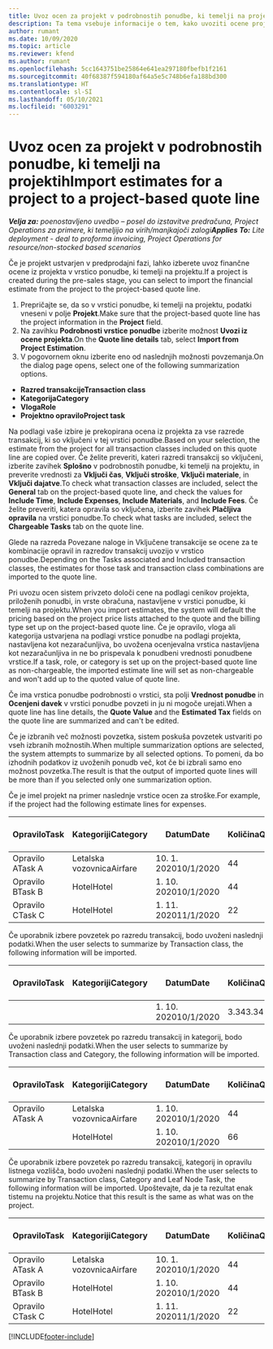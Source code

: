 ```yaml
---
title: Uvoz ocen za projekt v podrobnostih ponudbe, ki temelji na projektih – poenostavljena različica
description: Ta tema vsebuje informacije o tem, kako uvoziti ocene projekta v vrstici ponudbe.
author: rumant
ms.date: 10/09/2020
ms.topic: article
ms.reviewer: kfend
ms.author: rumant
ms.openlocfilehash: 5cc1643751be25864e641ea297180fbefb1f2161
ms.sourcegitcommit: 40f68387f594180af64a5e5c748b6efa188bd300
ms.translationtype: HT
ms.contentlocale: sl-SI
ms.lasthandoff: 05/10/2021
ms.locfileid: "6003291"
---
```

# <a name="import-estimates-for-a-project-to-a-project-based-quote-line"></a><span data-ttu-id="23c66-103">Uvoz ocen za projekt v podrobnostih ponudbe, ki temelji na projektih</span><span class="sxs-lookup"><span data-stu-id="23c66-103">Import estimates for a project to a project-based quote line</span></span> 

<span data-ttu-id="23c66-104">_**Velja za:** poenostavljeno uvedbo – posel do izstavitve predračuna, Project Operations za primere, ki temeljijo na virih/manjkajoči zalogi_</span><span class="sxs-lookup"><span data-stu-id="23c66-104">_**Applies To:** Lite deployment - deal to proforma invoicing, Project Operations for resource/non-stocked based scenarios_</span></span>

<span data-ttu-id="23c66-105">Če je projekt ustvarjen v predprodajni fazi, lahko izberete uvoz finančne ocene iz projekta v vrstico ponudbe, ki temelji na projektu.</span><span class="sxs-lookup"><span data-stu-id="23c66-105">If a project is created during the pre-sales stage, you can select to import the financial estimate from the project to the project-based quote line.</span></span>

1. <span data-ttu-id="23c66-106">Prepričajte se, da so v vrstici ponudbe, ki temelji na projektu, podatki vneseni v polje **Projekt**.</span><span class="sxs-lookup"><span data-stu-id="23c66-106">Make sure that the project-based quote line has the project information in the **Project** field.</span></span>
2. <span data-ttu-id="23c66-107">Na zavihku **Podrobnosti vrstice ponudbe** izberite možnost **Uvozi iz ocene projekta**.</span><span class="sxs-lookup"><span data-stu-id="23c66-107">On the **Quote line details** tab, select **Import from Project Estimation**.</span></span>
3. <span data-ttu-id="23c66-108">V pogovornem oknu izberite eno od naslednjih možnosti povzemanja.</span><span class="sxs-lookup"><span data-stu-id="23c66-108">On the dialog page opens, select one of the following summarization options.</span></span>

  - <span data-ttu-id="23c66-109">**Razred transakcije**</span><span class="sxs-lookup"><span data-stu-id="23c66-109">**Transaction class**</span></span>
  - <span data-ttu-id="23c66-110">**Kategorija**</span><span class="sxs-lookup"><span data-stu-id="23c66-110">**Category**</span></span>
  - <span data-ttu-id="23c66-111">**Vloga**</span><span class="sxs-lookup"><span data-stu-id="23c66-111">**Role**</span></span> 
  - <span data-ttu-id="23c66-112">**Projektno opravilo**</span><span class="sxs-lookup"><span data-stu-id="23c66-112">**Project task**</span></span>

<span data-ttu-id="23c66-113">Na podlagi vaše izbire je prekopirana ocena iz projekta za vse razrede transakcij, ki so vključeni v tej vrstici ponudbe.</span><span class="sxs-lookup"><span data-stu-id="23c66-113">Based on your selection, the estimate from the project for all transaction classes included on this quote line are copied over.</span></span> <span data-ttu-id="23c66-114">Če želite preveriti, kateri razredi transakcij so vključeni, izberite zavihek **Splošno** v podrobnostih ponudbe, ki temelji na projektu, in preverite vrednosti za **Vključi čas**, **Vključi stroške**, **Vključi materiale**, in **Vključi dajatve**.</span><span class="sxs-lookup"><span data-stu-id="23c66-114">To check what transaction classes are included, select the **General** tab on the project-based quote line, and check the values for **Include Time**, **Include Expenses**, **Include Materials**, and **Include Fees**.</span></span>  <span data-ttu-id="23c66-115">Če želite preveriti, katera opravila so vključena, izberite zavihek **Plačljiva opravila** na vrstici ponudbe.</span><span class="sxs-lookup"><span data-stu-id="23c66-115">To check what tasks are included, select the **Chargeable Tasks** tab on the quote line.</span></span>

<span data-ttu-id="23c66-116">Glede na razreda Povezane naloge in Vključene transakcije se ocene za te kombinacije opravil in razredov transakcij uvozijo v vrstico ponudbe.</span><span class="sxs-lookup"><span data-stu-id="23c66-116">Depending on the Tasks associated and Included transaction classes, the estimates for those task and transaction class combinations are imported to the quote line.</span></span>

<span data-ttu-id="23c66-117">Pri uvozu ocen sistem privzeto določi cene na podlagi cenikov projekta, priloženih ponudbi, in vrste obračuna, nastavljene v vrstici ponudbe, ki temelji na projektu.</span><span class="sxs-lookup"><span data-stu-id="23c66-117">When you import estimates, the system will default the pricing based on the project price lists attached to the quote and the billing type set up on the project-based quote line.</span></span> <span data-ttu-id="23c66-118">Če je opravilo, vloga ali kategorija ustvarjena na podlagi vrstice ponudbe na podlagi projekta, nastavljena kot nezaračunljiva, bo uvožena ocenjevalna vrstica nastavljena kot nezaračunljiva in ne bo prispevala k ponudbeni vrednosti ponudbene vrstice.</span><span class="sxs-lookup"><span data-stu-id="23c66-118">If a task, role, or category is set up on the project-based quote line as non-chargeable, the imported estimate line will set as non-chargeable and won't add up to the quoted value of quote line.</span></span>

<span data-ttu-id="23c66-119">Če ima vrstica ponudbe podrobnosti o vrstici, sta polji **Vrednost ponudbe** in **Ocenjeni davek** v vrstici ponudbe povzeti in ju ni mogoče urejati.</span><span class="sxs-lookup"><span data-stu-id="23c66-119">When a quote line has line details, the **Quote Value** and the **Estimated Tax** fields on the quote line are summarized and can't be edited.</span></span>

<span data-ttu-id="23c66-120">Če je izbranih več možnosti povzetka, sistem poskuša povzetek ustvariti po vseh izbranih možnostih.</span><span class="sxs-lookup"><span data-stu-id="23c66-120">When multiple summarization options are selected, the system attempts to summarize by all selected options.</span></span> <span data-ttu-id="23c66-121">To pomeni, da bo izhodnih podatkov iz uvoženih ponudb več, kot če bi izbrali samo eno možnost povzetka.</span><span class="sxs-lookup"><span data-stu-id="23c66-121">The result is that the output of imported quote lines will be more than if you selected only one summarization option.</span></span>

<span data-ttu-id="23c66-122">Če je imel projekt na primer naslednje vrstice ocen za stroške.</span><span class="sxs-lookup"><span data-stu-id="23c66-122">For example, if the project had the following estimate lines for expenses.</span></span>

| <span data-ttu-id="23c66-123">Opravilo</span><span class="sxs-lookup"><span data-stu-id="23c66-123">Task</span></span> | <span data-ttu-id="23c66-124">Kategoriji</span><span class="sxs-lookup"><span data-stu-id="23c66-124">Category</span></span> | <span data-ttu-id="23c66-125">Datum</span><span class="sxs-lookup"><span data-stu-id="23c66-125">Date</span></span> | <span data-ttu-id="23c66-126">Količina</span><span class="sxs-lookup"><span data-stu-id="23c66-126">Quantity</span></span> | <span data-ttu-id="23c66-127">Cena enote</span><span class="sxs-lookup"><span data-stu-id="23c66-127">Unit price</span></span> | <span data-ttu-id="23c66-128">Znesek</span><span class="sxs-lookup"><span data-stu-id="23c66-128">Amount</span></span> |
| --- | --- | --- | --- | --- | --- |
| <span data-ttu-id="23c66-129">Opravilo A</span><span class="sxs-lookup"><span data-stu-id="23c66-129">Task A</span></span> | <span data-ttu-id="23c66-130">Letalska vozovnica</span><span class="sxs-lookup"><span data-stu-id="23c66-130">Airfare</span></span> | <span data-ttu-id="23c66-131">10. 1. 2020</span><span class="sxs-lookup"><span data-stu-id="23c66-131">10/1/2020</span></span> | <span data-ttu-id="23c66-132">4</span><span class="sxs-lookup"><span data-stu-id="23c66-132">4</span></span> | <span data-ttu-id="23c66-133">400</span><span class="sxs-lookup"><span data-stu-id="23c66-133">400</span></span> | <span data-ttu-id="23c66-134">1600</span><span class="sxs-lookup"><span data-stu-id="23c66-134">1600</span></span> |
| <span data-ttu-id="23c66-135">Opravilo B</span><span class="sxs-lookup"><span data-stu-id="23c66-135">Task B</span></span> | <span data-ttu-id="23c66-136">Hotel</span><span class="sxs-lookup"><span data-stu-id="23c66-136">Hotel</span></span> | <span data-ttu-id="23c66-137">1. 10. 2020</span><span class="sxs-lookup"><span data-stu-id="23c66-137">10/1/2020</span></span> | <span data-ttu-id="23c66-138">4</span><span class="sxs-lookup"><span data-stu-id="23c66-138">4</span></span> | <span data-ttu-id="23c66-139">200</span><span class="sxs-lookup"><span data-stu-id="23c66-139">200</span></span> | <span data-ttu-id="23c66-140">800</span><span class="sxs-lookup"><span data-stu-id="23c66-140">800</span></span> |
| <span data-ttu-id="23c66-141">Opravilo C</span><span class="sxs-lookup"><span data-stu-id="23c66-141">Task C</span></span> | <span data-ttu-id="23c66-142">Hotel</span><span class="sxs-lookup"><span data-stu-id="23c66-142">Hotel</span></span> | <span data-ttu-id="23c66-143">1. 11. 2020</span><span class="sxs-lookup"><span data-stu-id="23c66-143">11/1/2020</span></span> | <span data-ttu-id="23c66-144">2</span><span class="sxs-lookup"><span data-stu-id="23c66-144">2</span></span> | <span data-ttu-id="23c66-145">200</span><span class="sxs-lookup"><span data-stu-id="23c66-145">200</span></span> | <span data-ttu-id="23c66-146">400</span><span class="sxs-lookup"><span data-stu-id="23c66-146">400</span></span> |

<span data-ttu-id="23c66-147">Če uporabnik izbere povzetek po razredu transakcij, bodo uvoženi naslednji podatki.</span><span class="sxs-lookup"><span data-stu-id="23c66-147">When the user selects to summarize by Transaction class, the following information will be imported.</span></span>

| <span data-ttu-id="23c66-148">Opravilo</span><span class="sxs-lookup"><span data-stu-id="23c66-148">Task</span></span> | <span data-ttu-id="23c66-149">Kategoriji</span><span class="sxs-lookup"><span data-stu-id="23c66-149">Category</span></span> | <span data-ttu-id="23c66-150">Datum</span><span class="sxs-lookup"><span data-stu-id="23c66-150">Date</span></span> | <span data-ttu-id="23c66-151">Količina</span><span class="sxs-lookup"><span data-stu-id="23c66-151">Quantity</span></span> | <span data-ttu-id="23c66-152">Cena enote</span><span class="sxs-lookup"><span data-stu-id="23c66-152">Unit price</span></span> | <span data-ttu-id="23c66-153">Znesek</span><span class="sxs-lookup"><span data-stu-id="23c66-153">Amount</span></span> |
| --- | --- | --- | --- | --- | --- |
|||<span data-ttu-id="23c66-154">1. 10. 2020</span><span class="sxs-lookup"><span data-stu-id="23c66-154">10/1/2020</span></span> | <span data-ttu-id="23c66-155">3.34</span><span class="sxs-lookup"><span data-stu-id="23c66-155">3.34</span></span> | <span data-ttu-id="23c66-156">840</span><span class="sxs-lookup"><span data-stu-id="23c66-156">840</span></span> | <span data-ttu-id="23c66-157">2800</span><span class="sxs-lookup"><span data-stu-id="23c66-157">2800</span></span> |

<span data-ttu-id="23c66-158">Če uporabnik izbere povzetek po razredu transakcij in kategorij, bodo uvoženi naslednji podatki.</span><span class="sxs-lookup"><span data-stu-id="23c66-158">When the user selects to summarize by Transaction class and Category, the following information will be imported.</span></span>

| <span data-ttu-id="23c66-159">Opravilo</span><span class="sxs-lookup"><span data-stu-id="23c66-159">Task</span></span> | <span data-ttu-id="23c66-160">Kategoriji</span><span class="sxs-lookup"><span data-stu-id="23c66-160">Category</span></span> | <span data-ttu-id="23c66-161">Datum</span><span class="sxs-lookup"><span data-stu-id="23c66-161">Date</span></span> | <span data-ttu-id="23c66-162">Količina</span><span class="sxs-lookup"><span data-stu-id="23c66-162">Quantity</span></span> | <span data-ttu-id="23c66-163">Cena enote</span><span class="sxs-lookup"><span data-stu-id="23c66-163">Unit price</span></span> | <span data-ttu-id="23c66-164">Znesek</span><span class="sxs-lookup"><span data-stu-id="23c66-164">Amount</span></span> |
| --- | --- | --- | --- | --- | --- |
| <span data-ttu-id="23c66-165">Opravilo A</span><span class="sxs-lookup"><span data-stu-id="23c66-165">Task A</span></span> | <span data-ttu-id="23c66-166">Letalska vozovnica</span><span class="sxs-lookup"><span data-stu-id="23c66-166">Airfare</span></span> | <span data-ttu-id="23c66-167">1. 10. 2020</span><span class="sxs-lookup"><span data-stu-id="23c66-167">10/1/2020</span></span> | <span data-ttu-id="23c66-168">4</span><span class="sxs-lookup"><span data-stu-id="23c66-168">4</span></span> | <span data-ttu-id="23c66-169">400</span><span class="sxs-lookup"><span data-stu-id="23c66-169">400</span></span> | <span data-ttu-id="23c66-170">1600</span><span class="sxs-lookup"><span data-stu-id="23c66-170">1600</span></span> |
| | <span data-ttu-id="23c66-171">Hotel</span><span class="sxs-lookup"><span data-stu-id="23c66-171">Hotel</span></span> | <span data-ttu-id="23c66-172">1. 10. 2020</span><span class="sxs-lookup"><span data-stu-id="23c66-172">10/1/2020</span></span> | <span data-ttu-id="23c66-173">6</span><span class="sxs-lookup"><span data-stu-id="23c66-173">6</span></span> | <span data-ttu-id="23c66-174">200</span><span class="sxs-lookup"><span data-stu-id="23c66-174">200</span></span> | <span data-ttu-id="23c66-175">1200</span><span class="sxs-lookup"><span data-stu-id="23c66-175">1200</span></span> |

<span data-ttu-id="23c66-176">Če uporabnik izbere povzetek po razredu transakcij, kategorij in opravilu listnega vozlišča, bodo uvoženi naslednji podatki.</span><span class="sxs-lookup"><span data-stu-id="23c66-176">When the user selects to summarize by Transaction class, Category and Leaf Node Task, the following information will be imported.</span></span> <span data-ttu-id="23c66-177">Upoštevajte, da je ta rezultat enak tistemu na projektu.</span><span class="sxs-lookup"><span data-stu-id="23c66-177">Notice that this result is the same as what was on the project.</span></span>

| <span data-ttu-id="23c66-178">Opravilo</span><span class="sxs-lookup"><span data-stu-id="23c66-178">Task</span></span> | <span data-ttu-id="23c66-179">Kategoriji</span><span class="sxs-lookup"><span data-stu-id="23c66-179">Category</span></span> | <span data-ttu-id="23c66-180">Datum</span><span class="sxs-lookup"><span data-stu-id="23c66-180">Date</span></span> | <span data-ttu-id="23c66-181">Količina</span><span class="sxs-lookup"><span data-stu-id="23c66-181">Quantity</span></span> | <span data-ttu-id="23c66-182">Cena enote</span><span class="sxs-lookup"><span data-stu-id="23c66-182">Unit price</span></span> | <span data-ttu-id="23c66-183">Znesek</span><span class="sxs-lookup"><span data-stu-id="23c66-183">Amount</span></span> |
| --- | --- | --- | --- | --- | --- |
| <span data-ttu-id="23c66-184">Opravilo A</span><span class="sxs-lookup"><span data-stu-id="23c66-184">Task A</span></span> | <span data-ttu-id="23c66-185">Letalska vozovnica</span><span class="sxs-lookup"><span data-stu-id="23c66-185">Airfare</span></span> | <span data-ttu-id="23c66-186">10. 1. 2020</span><span class="sxs-lookup"><span data-stu-id="23c66-186">10/1/2020</span></span> | <span data-ttu-id="23c66-187">4</span><span class="sxs-lookup"><span data-stu-id="23c66-187">4</span></span> | <span data-ttu-id="23c66-188">400</span><span class="sxs-lookup"><span data-stu-id="23c66-188">400</span></span> | <span data-ttu-id="23c66-189">1600</span><span class="sxs-lookup"><span data-stu-id="23c66-189">1600</span></span> |
| <span data-ttu-id="23c66-190">Opravilo B</span><span class="sxs-lookup"><span data-stu-id="23c66-190">Task B</span></span> | <span data-ttu-id="23c66-191">Hotel</span><span class="sxs-lookup"><span data-stu-id="23c66-191">Hotel</span></span> | <span data-ttu-id="23c66-192">1. 10. 2020</span><span class="sxs-lookup"><span data-stu-id="23c66-192">10/1/2020</span></span> | <span data-ttu-id="23c66-193">4</span><span class="sxs-lookup"><span data-stu-id="23c66-193">4</span></span> | <span data-ttu-id="23c66-194">200</span><span class="sxs-lookup"><span data-stu-id="23c66-194">200</span></span> | <span data-ttu-id="23c66-195">800</span><span class="sxs-lookup"><span data-stu-id="23c66-195">800</span></span> |
| <span data-ttu-id="23c66-196">Opravilo C</span><span class="sxs-lookup"><span data-stu-id="23c66-196">Task C</span></span> | <span data-ttu-id="23c66-197">Hotel</span><span class="sxs-lookup"><span data-stu-id="23c66-197">Hotel</span></span> | <span data-ttu-id="23c66-198">1. 11. 2020</span><span class="sxs-lookup"><span data-stu-id="23c66-198">11/1/2020</span></span> | <span data-ttu-id="23c66-199">2</span><span class="sxs-lookup"><span data-stu-id="23c66-199">2</span></span> | <span data-ttu-id="23c66-200">200</span><span class="sxs-lookup"><span data-stu-id="23c66-200">200</span></span> | <span data-ttu-id="23c66-201">400</span><span class="sxs-lookup"><span data-stu-id="23c66-201">400</span></span> |


[!INCLUDE[footer-include](../../includes/footer-banner.md)]
